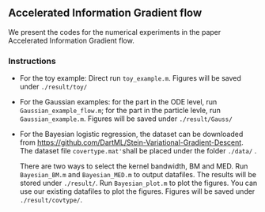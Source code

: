 ## Accelerated Information Gradient flow

We present the codes for the numerical experiments in the paper Accelerated Information Gradient flow.

### Instructions

- For the toy example: Direct run `toy_example.m`. Figures will be saved under `./result/toy/`

- For the Gaussian examples: for the part in the ODE level, run `Gaussian_example_flow.m`; for the part in the particle levle, run `Gaussian_example.m`. Figures will be saved under `./result/Gauss/`

- For the Bayesian logistic regression, the dataset can be downloaded from https://github.com/DartML/Stein-Variational-Gradient-Descent. The dataset file `covertype.mat'`shall be placed under the folder `./data/` . 

  There are two ways to select the kernel bandwidth, BM and MED. Run `Bayesian_BM.m` and `Bayesian_MED.m` to output datafiles. The results will be stored under `./result/`.  Run `Bayesian_plot.m` to plot the figures. You can use our existing datafiles to plot the figures. Figures will be saved under `./result/covtype/`.